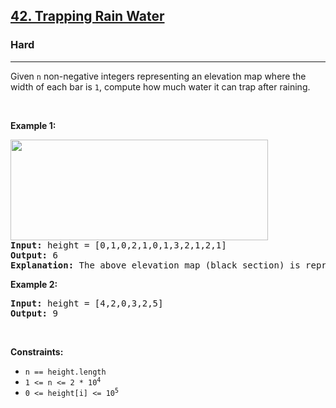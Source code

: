 <h2>
    <a href="https://leetcode.com/problems/trapping-rain-water">
        42. Trapping Rain Water
    </a>
</h2>

<h3>Hard</h3>
<hr>
<p>Given <code>n</code> non-negative integers representing an elevation map where the width of each bar is <code>1</code>, compute how much water it can trap after raining.</p>


<p>&nbsp;</p>
<p><strong class="example">Example 1:</strong></p>

<pre>
<img src="https://assets.leetcode.com/uploads/2018/10/22/rainwatertrap.png" style="width: 412px; height: 161px;">
<strong>Input:</strong> height = [0,1,0,2,1,0,1,3,2,1,2,1]
<strong>Output:</strong> 6
<strong>Explanation:</strong> The above elevation map (black section) is represented by array [0,1,0,2,1,0,1,3,2,1,2,1]. In this case, 6 units of rain water (blue section) are being trapped.
</pre>

<p><strong class="example">Example 2:</strong></p>

<pre>
<strong>Input:</strong> height = [4,2,0,3,2,5]
<strong>Output:</strong> 9
</pre>


<p>&nbsp;</p>
<p><strong>Constraints:</strong></p>

<ul>
	<li><code>n == height.length</code></li>
	<li><code>1 &lt;= n &lt;= 2 * 10<sup>4</sup></code></li>
	<li><code>0 &lt;= height[i] &lt;= 10<sup>5</sup></code></li>
</ul>